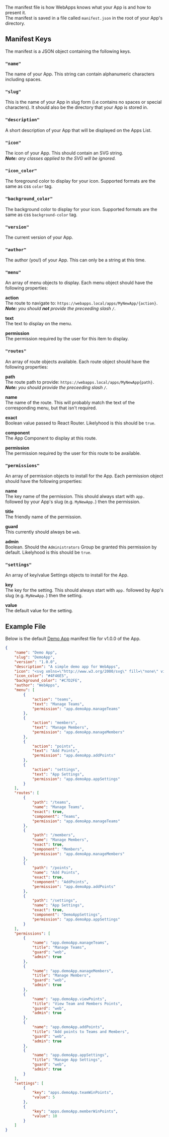 The manifest file is how WebApps knows what your App is and how to present it.<br />
The manifest is saved in a file called `manifest.json` in the root of your App's directory.

## Manifest Keys

The manifest is a JSON object containing the following keys.

### `"name"`
The name of your App. This string can contain alphanumeric characters including spaces.

### `"slug"`
This is the name of your App in slug form (i.e contains no spaces or special characters). It should also be the directory that your App is stored in.

### `"description"`
A short description of your App that will be displayed on the Apps List.

### `"icon"`
The icon of your App. This should contain an SVG string.<br />
_**Note:** any classes applied to the SVG will be ignored._

### `"icon_color"`
The foreground color to display for your icon. Supported formats are the same as css `color` tag.

### `"background_color"`
The background color to display for your icon. Supported formats are the same as css `background-color` tag.

### `"version"`
The current version of your App.

### `"author"`
The author (you!) of your App. This can only be a string at this time.

### `"menu"`
An array of menu objects to display. Each menu object should have the following properties:

**action**<br />
The route to navigate to: `https://webapps.local/apps/MyNewApp/{action}`.<br />
_**Note:** you should **not** provide the preceeding slash `/`._

**text**<br />
The text to display on the menu.

**permission**<br />
The permission required by the user for this item to display.

### `"routes"`
An array of route objects available. Each route object should have the following properties:

**path**<br />
The route path to provide: `https://webapps.local/apps/MyNewApp{path}`.<br />
_**Note:** you should provide the preceeding slash `/`._

**name**<br />
The name of the route. This will probably match the text of the corresponding menu, but that isn't required.

**exact**<br />
Boolean value passed to React Router. Likelyhood is this should be `true`.

**component**<br />
The App Component to display at this route.

**permission**<br />
The permission required by the user for this route to be available.


### `"permissions"`
An array of permission objects to install for the App. Each permission object should have the following properties:

**name**<br />
The key name of the permission. This should always start with `app.` followed by your App's slug (e.g. `MyNewApp.`) then the permission.

**title**<br />
The friendly name of the permission.

**guard**<br />
This currently should always be `web`.

**admin**<br />
Boolean. Should the `Administrators` Group be granted this permission by default. Likelyhood is this should be `true`.

### `"settings"`
An array of key/value Settings objects to install for the App.

**key**<br />
The key for the setting. This should always start with `app.` followed by App's slug (e.g. `MyNewApp.`) then the setting.

**value**<br />
The default value for the setting.


## Example File
Below is the default [Demo App](#) manifest file for v1.0.0 of the App.
```json title=manifest.json
{
    "name": "Demo App",
    "slug": "DemoApp",
    "version": "1.0.0",
    "description": "A simple demo app for WebApps",
    "icon": "<svg xmlns=\"http://www.w3.org/2000/svg\" fill=\"none\" viewBox=\"0 0 24 24\" stroke=\"currentColor\"><path d=\"M12 14l9-5-9-5-9 5 9 5z\" /><path d=\"M12 14l6.16-3.422a12.083 12.083 0 01.665 6.479A11.952 11.952 0 0012 20.055a11.952 11.952 0 00-6.824-2.998 12.078 12.078 0 01.665-6.479L12 14z\" /><path stroke-linecap=\"round\" stroke-linejoin=\"round\" stroke-width=\"2\" d=\"M12 14l9-5-9-5-9 5 9 5zm0 0l6.16-3.422a12.083 12.083 0 01.665 6.479A11.952 11.952 0 0012 20.055a11.952 11.952 0 00-6.824-2.998 12.078 12.078 0 01.665-6.479L12 14zm-4 6v-7.5l4-2.222\" /></svg>",
    "icon_color": "#4F46E5",
    "background_color": "#C7D2FE",
    "author": "WebApps",
    "menu": [
        {
            "action": "teams",
            "text": "Manage Teams",
            "permission": "app.demoApp.manageTeams"
        },
        {
            "action": "members",
            "text": "Manage Members",
            "permission": "app.demoApp.manageMembers"
        },
        {
            "action": "points",
            "text": "Add Points",
            "permission": "app.demoApp.addPoints"
        },
        {
            "action": "settings",
            "text": "App Settings",
            "permission": "app.demoApp.appSettings"
        }
    ],
    "routes": [
        {
            "path": "/teams",
            "name": "Manage Teams",
            "exact": true,
            "component": "Teams",
            "permission": "app.demoApp.manageTeams"
        },
        {
            "path": "/members",
            "name": "Manage Members",
            "exact": true,
            "component": "Members",
            "permission": "app.demoApp.manageMembers"
        },
        {
            "path": "/points",
            "name": "Add Points",
            "exact": true,
            "component": "AddPoints",
            "permission": "app.demoApp.addPoints"
        },
        {
            "path": "/settings",
            "name": "App Settings",
            "exact": true,
            "component": "DemoAppSettings",
            "permission": "app.demoApp.appSettings"
        }
    ],
    "permissions": [
        {
            "name": "app.demoApp.manageTeams",
            "title": "Manage Teams",
            "guard": "web",
            "admin": true
        },
        {
            "name": "app.demoApp.manageMembers",
            "title": "Manage Members",
            "guard": "web",
            "admin": true
        },
        {
            "name": "app.demoApp.viewPoints",
            "title": "View Team and Members Points",
            "guard": "web",
            "admin": true
        },
        {
            "name": "app.demoApp.addPoints",
            "title": "Add points to Teams and Members",
            "guard": "web",
            "admin": true
        },
        {
            "name": "app.demoApp.appSettings",
            "title": "Manage App Settings",
            "guard": "web",
            "admin": true
        }
    ],
    "settings": [
        {
            "key": "apps.demoApp.teamWinPoints",
            "value": 5
        },
        {
            "key": "apps.demoApp.memberWinPoints",
            "value": 10
        }
    ]
}
```